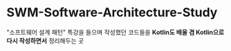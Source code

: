 # SWM-Software-Architecture-Study

"소프트웨어 설계 패턴" 특강을 들으며 작성했던 코드들을 **Kotlin도 배울 겸 Kotlin으로 다시 작성하면서** 정리해두는 곳

